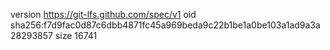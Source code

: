 version https://git-lfs.github.com/spec/v1
oid sha256:f7d9fac0d87c6dbb4871fc45a969beda9c22b1be1a0be103a1ad9a3a28293857
size 16741
